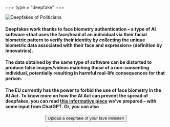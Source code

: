 +++
type = "deepfake"
+++

<link rel="stylesheet" href="/css/deepfake.css">

<p id="description-container"></p>
<img
    id="img-container"
    src="/img/image-placeholder-500-500.jpg"
    alt="Deepfakes of Politicians" />


#### Deepfakes work thanks to face biometry authentication – a type of AI software «that uses the face/head of an individual via their facial  biometric pattern to verify their identity by collecting the unique biometric data associated with their face and expression» (definition by Innovatrics).

#### The data obtained by the same type of software can be distorted to produce false images/videos matching those of a non-consenting individual, potentially resulting in harmful real-life consequences for that person.

#### The EU currently has the power to forbid the use of face biometry in the AI Act. To know more on how the AI Act can prevent the spread of deepfakes, you can read [this informative piece](/blog/why-deepfake) we’ve prepared – with some input from ChatGPT. Or, you can also

<div style="text-align:center">
  <button>
    <a id="clickable" onclick="renderNocodb()" >Upload a deepfake of your fave Minister!</a>
  </button>
</div>


<div id="upload-rules-description" style="display:none">

<br>

# What is a deepfake?

Deepfake is a term – a _blend word_, to be specific – that identifies **digitally altered content** (images, videos, audio recordings).

“Deep” stands for **deep (machine) learning** and “fake”… well, we all know what that means.

Deepfakes usually consist of **hyper-realistic representations** of people we’ll never get to meet in our everyday life, as they are the result of AI attaching, “gluing” together somebody’s face to somebody else’s body.

<br>

# A viral trend

Faces are often chosen among **politicians or celebrities,** so that it’s easier for their deepfakes to get recognized online and eventually become viral.

Remember **Keanu Reeves** dancing in the total comfort of his home? Well, that wasn’t the Matrix’s star, but his deepfake alias, uploaded on Tik Tok by **Metaphysic.ai** co-founder Miles Fischer.

The “fun” part is when Internet users realize that they’ve been looking all the time at a fake version of their favorite movie star doing things he/she may have **no intention to do** in real life. 

<br>

# What’s wrong with deepfakes?

So yeah, deepfakes can be pretty cool. But it’s not all sunshine and rainbows when we look at the **privacy aspect.** Let’s see how.

Deepfakes-generating software is the same software used to carry out **surveillance** activity.

That’s because the **source code** that extracts and processes biometric data can be used in multiple ways – including for surveillance purpose.

Its unrestrained diffusion, with no regulation in place, can create a bunch of problems, among which massive **disinformation** and **personal damage.**

Imagine if the company that just hired you came across a deepfake of yourself shaking hands or hanging out with the CEO of their **major competitor.** How could they react? Your **career** would be at stake, event though every piece of context in the picture was fake (except for your face).

<br>

---

## Upload new Deepfakes

* Don't try to upload your "cat" picture, as we use this [open source face recognition library](//github.com/ageitgey/face_recognition), and if the face doesn't match the expected politician, it will be automatically deleted.
* **Pictures with more than one face** will also be automatically deleted.
* If you want to upload a politician's face that is not available in our index, check what our criteria are to [pick the five most meaningful](/blog/five-meaningful-figures/) ones.


</div>

<br>
<br>
<br>

<div id="upload-form-container"></div>


<!-- page dependent scripts -->

<script src="/js/lodash.min.js"></script>
<script src="/js/shared.js"></script>
<script src="/js/carousel.js"></script>

<script>
function renderNocodb() {

  const iframe = document.createElement('iframe');
  iframe.src = 'https://db.dontspy.eu/dashboard/#/nc/form/c3b84882-e7b4-4839-a4ff-71661a59b2f7?embed';
  iframe.width = '100%';
  iframe.height = '1000';
  iframe.frameborder = "0";
  iframe.classList.add("nc-embed");
  iframe.style.background = "transparent";
  const destinationElement = document.getElementById('upload-form-container');
  destinationElement.appendChild(iframe);

  document.getElementById('upload-form-container').scrollIntoView({
    behavior: 'smooth', // Opzionale: rende lo scorrimento animato
    block: 'start' // Imposta il punto di ancoraggio in alto
  });

  const button = document.getElementById('clickable');
  button.remove();

  document.getElementById('upload-form-container').style.display = 'block';
}

document.addEventListener('DOMContentLoaded', loadCarousel);

</script>

<!-- commented below -->
<!--
* i Deepfake sono possibili perchè prima viene estratta l'impronta biometrica facciale dalla vittima, e poi questa viene incollata in un nuovo corpo (che agisce come un contenitore). Il problema è che spesso questo non succede perchè la persona ha voluto o ha acconsentito, per questo ci riferiamo a loro come vittima.
* Il riconoscimento biometrico dovrebbe essere bannato, perchè a parte il chiaro possibile abuso nel campo della sorveglianza, è anche abilitate e necessaria per la creazione di deepfake. E' infatti l'utilizzo di codice che estrae e tratta feature biometriche parte del problema\*, è la sua diffusione avulsa dall'analisi del rischio ad aver creato questa situazione.
* Se l'RBI (Identificazione Biometrica Remota) diventa legittima, questo include anche l'accesso a banche dati digitali. Sistemi come Clearview or PimEyes, citati esempi nell'infografica sottostanti, agiscono sulla base di questa possibilità. Una soluzione avversariale, ma alla portata di tutti a quel punto, sarebbe quella di inquinare i portali fotografici con foto false, in modo da far si che il business di profilazione facciale venga danneggiato al punto di non rendere questi prodotti affidabili sul mercato. Sarebbe un caso limite che speriamo di non dover raggiungere, ma stiamo provando tool e spiegazioni che vadano a giustificare questa azione.
* i deepfake sono, a buona ragione, associate a delle pratiche nocive di disinformazione e di aggressione alle vittime di questi prodotti. Noi fermamente condanniamo questi abusi, e per questo prendiamo come ipotetiche vittime cinque delle persone più potenti, difese, e responsabili per questo, affinchè sollevare il problema senza nuocere effettivamente a queste persone.
* **Deepfake is possible because a facial fingerprint is extracted from the victim** and then pasted onto a new host. The problem is when the victim does not consent and is unaware.
* **Facial fingerprinting should be banned** because, besides the abuse of targeted surveillance, it enables the production of deepfakes, or more abstractly, the production of other quasi-realistic human features[*](/deepfake#not-just-faces).
* **If RBI is allowed to exist, the only solution would be to pollute the Internet with fake faces**, as explained in the infographic below. We hope society never gets to that point!
* Deepfakes are often associated with unfair practices. They also pose a serious problem in the information ecosystem, as fact-checking is an after-the-fact action, and falsehoods are easily spread. **We firmly condemn such abuses**.

<section id="not-just-faces">

`*` In this regard, we can assume that any human characteristic that can be used to identify a person by digital or natural means should be equally protected. Tools that produce a subject's voice are used to defraud their families and colleagues. A comprehensive AIAct should see these highly personal and persistent characteristics as those that can only be used strictly under the consent and control of the data subject.

# Italiano

`*` In astratto è possibile assumere che ogni caratteristica umana, legata indissolubilmente all'individuo (il volto, la voce) vada distinta da altri dati personali identificativi e vada protetta quanto l'impronta facciale. Del resto ci sono già in circolazione strumenti che permettono l'emulazione di queste caratteristiche e sono utilizzati per produrre frodi. Un AIAct che consideri queste tendenze e tuteli dall'estrazione, il processo, e la riproduzione di queste feature identificativi, sarebbe in grado di catturare l'essenza del problema.
</section>
-->
